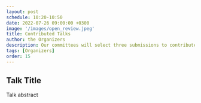 ```yaml
---
layout: post
schedule: 10:20-10:50
date: 2022-07-26 09:00:00 +0300
image: '/images/open_review.jpeg'
title: Contributed Talks
author: the Organizers
description: Our committees will select three submissions to contribute talks on ML and Health (each speaker will get 10 minutes talking time)
tags: [Organizers]
order: 15
---
```


## Talk Title
Talk abstract
